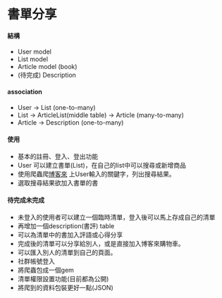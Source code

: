 # 書單分享

#### 結構 
* User  model
* List model
* Article model (book)
* (待完成) Description

#### association
* User -> List (one-to-many)
* List -> ArticleList(middle table) -> Article (many-to-many)
* Article -> Description (one-to-many)

#### 使用
* 基本的註冊、登入、登出功能
* User 可以建立書單(List)，在自己的list中可以搜尋或新增商品
* 使用爬蟲爬[博客來](http://www.books.com.tw/) 上User輸入的關鍵字，列出搜尋結果。
* 選取搜尋結果欲加入書單的書

#### 待完成未完成
* 未登入的使用者可以建立一個臨時清單，登入後可以馬上存成自己的清單
* 再增加一個description(書評) table
* 可以為清單中的書加入評語或心得分享
* 完成後的清單可以分享給別人，或是直接加入博客來購物車。
* 可以匯入別人的清單到自己的頁面。
* 社群帳號登入
* 將爬蟲包成一個gem
* 清單權限設置功能(目前都為公開)
* 將爬到的資料包裝更好一點(JSON)

